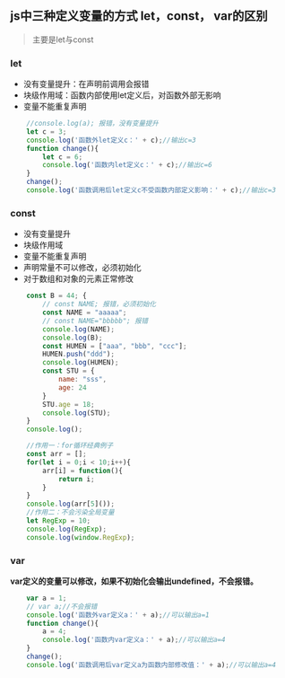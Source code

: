 ## **js中三种定义变量的方式 let，const， var的区别**

> 主要是let与const

### let

- 没有变量提升：在声明前调用会报错
- 块级作用域：函数内部使用let定义后，对函数外部无影响
- 变量不能重复声明

```javascript
    //console.log(a); 报错，没有变量提升
    let c = 3;
    console.log('函数外let定义c：' + c);//输出c=3 
    function change(){
        let c = 6;
        console.log('函数内let定义c：' + c);//输出c=6
    }
    change();
    console.log('函数调用后let定义c不受函数内部定义影响：' + c);//输出c=3
```

### const

- 没有变量提升
- 块级作用域
- 变量不能重复声明
- 声明常量不可以修改，必须初始化
- 对于数组和对象的元素正常修改

```javascript
    const B = 44; {
        // const NAME; 报错，必须初始化
        const NAME = "aaaaa";
        // const NAME="bbbbb"; 报错
        console.log(NAME);
        console.log(B);
        const HUMEN = ["aaa", "bbb", "ccc"];
        HUMEN.push("ddd");
        console.log(HUMEN);
        const STU = {
            name: "sss",
            age: 24
        }
        STU.age = 18;
        console.log(STU);
    }
    console.log();
```

```javascript
    //作用一：for循环经典例子
    const arr = [];
    for(let i = 0;i < 10;i++){
        arr[i] = function(){
            return i;
        }
    }
    console.log(arr[5]());
    //作用二：不会污染全局变量
    let RegExp = 10;
    console.log(RegExp);
    console.log(window.RegExp);
```

### var

**var定义的变量可以修改，如果不初始化会输出undefined，不会报错。**

```javascript
    var a = 1;
    // var a;//不会报错
    console.log('函数外var定义a：' + a);//可以输出a=1
    function change(){
        a = 4;
        console.log('函数内var定义a：' + a);//可以输出a=4
    }
    change();
    console.log('函数调用后var定义a为函数内部修改值：' + a);//可以输出a=4
```


